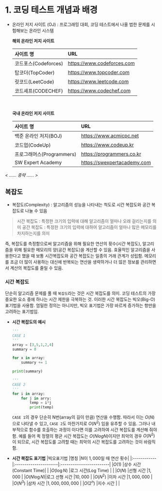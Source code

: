 # 1. 코딩 테스트 개념과 배경

- 온라인 저지 사이트 (OJ) : 프로그래밍 대회, 코딩 테스트에서 나올 법한 문제를 시험해보는 온라인 시스템

    **해외 온라인 저지 사이트**

    |사이트 명           |URL                       |
    |:-------------------|:-------------------------|
    |코드포스(Codeforces)|https://www.codeforces.com|
    |탑코더(TopCoder)    |https://www.topcoder.com  |
    |릿코드(LeetCode)    |https://www.leetcode.com  |
    |코드셰프(CODECHEF)  |https://www.codechef.com  |

    <br>

    **국내 온라인 저지 사이트**

    |사이트 명               |URL                         |
    |:-----------------------|:---------------------------|
    |백준 온라인 저지(BOJ)    |https://www.acmicpc.net    |
    |코드업(CodeUp)           |https://www.codeup.kr      |
    |프로그래머스(Programmers)|https://programmers.co.kr  |
    |SW Expert Academy       |https://swexpertacademy.com|


*< ...... 중략 ...... >*

## 복잡도

- 복잡도(Complexity) : 알고리즘의 성능을 나타내는 척도로 시간 복잡도와 공간 복잡도로 나눌 수 있음

> 시간 복잡도 : 특정한 크기의 입력에 대해 알고리즘이 얼마나 오래 걸리는지를 의미
> 공간 복잡도 : 특정한 크기의 입력에 대하여 알고리즘이 얼마나 많은 메모리를 차지하는지를 의미

즉, 복잡도를 측정함으로써 알고리즘을 위해 필요한 연산의 횟수(시간 복잡도), 알고리즘을 위해 필요한 메모리의 양(공간 복잡도)을 계산할 수 있음. 효율적인 알고리즘을 사용한다고 했을 때 보통 시간복잡도와 공간 복잡도는 일종의 거래 관계가 성립함. 메모리를 조금 더 많이 사용하는 대신에 반복되는 연산을 생략하거나 더 많은 정보를 관리하면서 계산의 복잡도를 줄일 수 있음.

### 시간 복잡도

단순히 알고리즘 문제를 풀 때 `복잡도`라는 것은 시간 복잡도를 의미. 코딩 테스트의 가장 중요한 요소 중에 하나는 시간 제한을 극복하는 것. 이러한 시간 복잡도는 빅오(Big-O) 표기법을 사용함. 엄밀한 정의는 아니지만, 빅오 표기법은 가장 바르게 증가하는 항만을 고려하는 표기법임.

- **시간 복잡도의 예시**
    
    ```python
    '''
    CASE 1
    '''
    array = [3,5,1,2,4]
    summary = 0

    for x in array:
        summary += 1

    print(summary)

    '''
    CASE 2
    '''
    for i in array:
        for j in arry:
            temp = i*j
            print(temp)
    ```
    `CASE 1`의 경우 단순히 N번(array의 길이 만큼) 연산을 수행함. 따라서 이는 $O(N)$ 으로 나타낼 수 있고, `CASE 2`도 마찬가지로 $O(N^2)$ 임을 유추할 수 있음. 그러나 내부적으로 함수를 호출하는 과정이 이다면 이를 고려하여 시간 복잡도를 계산해 줘야 함. 예를 들어 퀵 정렬의 평균 시간 복잡도는 $O(NlogN)$이지만 최악의 경우 $O(N^2)$ 이 되므로, 시간 복잡도를 고려할 때는 최악의 시간 복잡도를 고려하는 것이 바람직 함.

- **시간 복잡도 표기법**
    |빅오표기법    |명칭                    |$N$이 $1,000$일 때 연산 횟수|
    |:------------|:----------------------|:-------------------------|
    |$O(1)$       |상수 시간(Constant Time)|                          |
    |$O(\log N)$  |로그 시간(Log Time)     |                          |
    |$O(N)$       |선형 시간               |$1,000$                   |
    |$O(N \log N)$|로그 선형 시간          |$10,000$                  |
    |$O(N^2)$     |이차 시간               |$1,000,000$               |
    |$O(N^3)$     |삼차 시간               |$1,000,000,000$           |
    |$O(2^n)$     |지수 시간               |                          |
